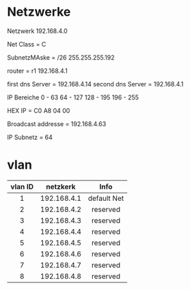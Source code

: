 Netzwerke
==========

Netzwerk 192.168.4.0

Net Class = C

SubnetzMAske = /26 255.255.255.192

router = r1 192.168.4.1

first dns Server = 192.168.4.14 
second dns Server = 192.168.4.1

IP Bereiche 
0 - 63
64 - 127
128 - 195
196 - 255

HEX IP = C0 A8 04 00

Broadcast addresse = 192.168.4.63

IP Subnetz = 64

vlan
===
 | vlan ID |               netzkerk              |                      Info                         |
| :----------: | :----------------------------------: | :--------------------------------------: | 
|      1         | 192.168.4.1                        | default Net                             | 
|      2         | 192.168.4.2                        | reserved                                   |
|      3         | 192.168.4.3                        | reserved                                   |
|      4         | 192.168.4.4                        | reserved                                   |
|      5         | 192.168.4.5                        | reserved                                   |
|      6         | 192.168.4.6                        | reserved                                   |
|      7         | 192.168.4.7                        | reserved                                   |
|      8         | 192.168.4.8                        | reserved                                   |
